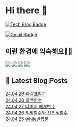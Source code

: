 # Hi there 👋

[![Tech Blog Badge](http://img.shields.io/badge/tistory-black?style=flat-square&logo=Tistory&link=https://codingpracticenote.tistory.com/)](https://codingpracticenote.tistory.com/)
	
[![Gmail Badge](https://img.shields.io/badge/Gmail-d14836?style=flat-square&logo=Gmail&logoColor=white&link=mailto:tkdrnr1215@gmail.com)](mailto:tkdrnr1215@gmail.com)

## 이런 환경에 익숙해요✍🏼

<img src="https://img.shields.io/badge/CSS3-1572B6?style=flat-square&logo=CSS3&logoColor=white"/> </t>
<img src="https://img.shields.io/badge/HTML5-E34F26?style=flat-square&logo=HTML5&logoColor=white"/> 
<img src="https://img.shields.io/badge/JavaScript-F7DF1E?style=flat-square&logo=JavaScript&logoColor=white"/>
<img src="https://img.shields.io/badge/TypeScript-3178C6?style=flat-square&logo=TypeScript&logoColor=white"/>

## 📕 Latest Blog Posts

<a href=https://codingpracticenote.tistory.com/194>24.04.29 화살표함수</a></br><a href=https://codingpracticenote.tistory.com/193>24.04.28 콜백함수</a></br><a href=https://codingpracticenote.tistory.com/192>24.04.27 나머지 매개변수</a></br><a href=https://codingpracticenote.tistory.com/191>24.04.26 익명함수와 선언적함수</a></br><a href=https://codingpracticenote.tistory.com/190>24.04.25 while반복문</a></br>